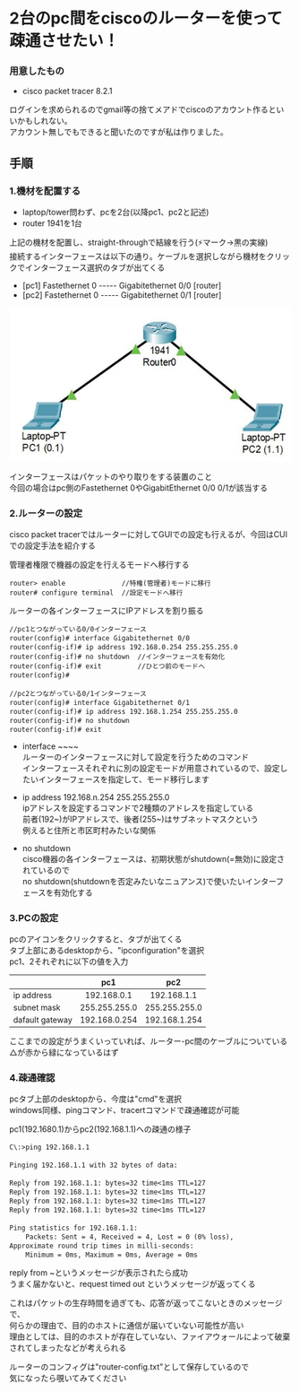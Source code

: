# 2台のpc間をciscoのルーターを使って疎通させたい！

### 用意したもの
* cisco packet tracer 8.2.1

ログインを求められるのでgmail等の捨てメアドでciscoのアカウント作るといいかもしれない。  
アカウント無しでもできると聞いたのですが私は作りました。


## 手順

### 1.機材を配置する
* laptop/tower問わず、pcを2台(以降pc1、pc2と記述)  
* router 1941を1台

上記の機材を配置し、straight-throughで結線を行う(⚡マーク→黒の実線)  
接続するインターフェースは以下の通り。ケーブルを選択しながら機材をクリックでインターフェース選択のタブが出てくる
* [pc1] Fastethernet 0 ----- Gigabitethernet 0/0 [router]
* [pc2] Fastethernet 0 ----- Gigabitethernet 0/1 [router]

![](./emulation.jpg "構成イメージ")

インターフェースはパケットのやり取りをする装置のこと  
今回の場合はpc側のFastethernet 0やGigabitEthernet 0/0 0/1が該当する

### 2.ルーターの設定
cisco packet tracerではルーターに対してGUIでの設定も行えるが、今回はCUIでの設定手法を紹介する

管理者権限で機器の設定を行えるモードへ移行する
```
router> enable              //特権(管理者)モードに移行
router# configure terminal  //設定モードへ移行
```

ルーターの各インターフェースにIPアドレスを割り振る  

```
//pc1とつながっている0/0インターフェース
router(config)# interface Gigabitethernet 0/0
router(config-if)# ip address 192.168.0.254 255.255.255.0
router(config-if)# no shutdown  //インターフェースを有効化
router(config-if)# exit         //ひとつ前のモードへ
router(config)#

//pc2とつながっている0/1インターフェース
router(config)# interface Gigabitethernet 0/1
router(config-if)# ip address 192.168.1.254 255.255.255.0
router(config-if)# no shutdown
router(config-if)# exit
```
* interface ~~~~  
ルーターのインターフェースに対して設定を行うためのコマンド  
インターフェースそれぞれに別の設定モードが用意されているので、設定したいインターフェースを指定して、モード移行します

* ip address 192.168.n.254 255.255.255.0  
ipアドレスを設定するコマンドで2種類のアドレスを指定している  
前者(192~)がIPアドレスで、後者(255~)はサブネットマスクという  
例えると住所と市区町村みたいな関係

* no shutdown  
cisco機器の各インターフェースは、初期状態がshutdown(=無効)に設定されているので  
no shutdown(shutdownを否定みたいなニュアンス)で使いたいインターフェースを有効化する

### 3.PCの設定
pcのアイコンをクリックすると、タブが出てくる  
タブ上部にあるdesktopから、"ipconfiguration"を選択  
pc1、2それぞれに以下の値を入力

|| pc1 | pc2 |
|---|:---:|:---:|
| ip address | 192.168.0.1 | 192.168.1.1 |
| subnet mask | 255.255.255.0 | 255.255.255.0 |
|dafault gateway | 192.168.0.254 | 192.168.1.254

ここまでの設定がうまくいっていれば、ルーター-pc間のケーブルについている△が赤から緑になっているはず

### 4.疎通確認
pcタブ上部のdesktopから、今度は"cmd"を選択  
windows同様、pingコマンド、tracertコマンドで疎通確認が可能

pc1(192.1680.1)からpc2(192.168.1.1)への疎通の様子
```
C\:>ping 192.168.1.1

Pinging 192.168.1.1 with 32 bytes of data:

Reply from 192.168.1.1: bytes=32 time<1ms TTL=127
Reply from 192.168.1.1: bytes=32 time<1ms TTL=127
Reply from 192.168.1.1: bytes=32 time<1ms TTL=127
Reply from 192.168.1.1: bytes=32 time<1ms TTL=127

Ping statistics for 192.168.1.1:
    Packets: Sent = 4, Received = 4, Lost = 0 (0% loss),
Approximate round trip times in milli-seconds:
    Minimum = 0ms, Maximum = 0ms, Average = 0ms
```

reply from ~というメッセージが表示されたら成功  
うまく届かないと、request timed out というメッセージが返ってくる  

これはパケットの生存時間を過ぎても、応答が返ってこないときのメッセージで、  
何らかの理由で、目的のホストに通信が届いていない可能性が高い  
理由としては、目的のホストが存在していない、ファイアウォールによって破棄されてしまったなどが考えられる

ルーターのコンフィグは"router-config.txt"として保存しているので  
気になったら覗いてみてください